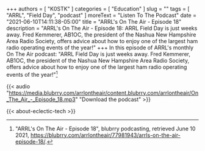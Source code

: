 +++
authors = [ "K0STK" ]
categories = [ "Education" ]
slug = ""
tags = [ "ARRL", "Field Day", "podcast" ]
moreText = "Listen To The Podcast"
date = "2021-06-10T14:11:38-05:00"
title = "ARRL's On The Air - Episode 18"
description = "ARRL's On The Air - Episode 18: ARRL Field Day is just weeks away. Fred Kemmerer, AB1OC, the president of the Nashua New Hampshire Area Radio Society, offers advice about how to enjoy one of the largest ham radio operating events of the year!"
+++
In this episode of ARRL's monthly On The Air podcast: "ARRL Field Day is just weeks away. Fred Kemmerer, AB1OC, the president of the Nashua New Hampshire Area Radio Society, offers advice about how to enjoy one of the largest ham radio operating events of the year!"[^1]

[^1]: "ARRL's On The Air - Episode 18", blubrry podcasting, retrieved June 10 2021, https://blubrry.com/arrlontheair/77981943/arrls-on-the-air-episode-18/.

<!--more-->

{{< audio "https://media.blubrry.com/arrlontheair/content.blubrry.com/arrlontheair/On_The_Air_-_Episode_18.mp3" "Download the podcast" >}}

{{< about-eclectic-tech >}}
